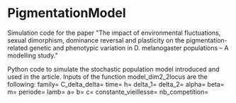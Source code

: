 # PigmentationModel
Simulation code for the paper "The impact of environmental fluctuations, sexual dimorphism, dominance reversal and plasticity on the pigmentation-related genetic and phenotypic variation in D. melanogaster populations – A modelling study."

Python code to simulate the stochastic population model introduced and used in the article. 
Inputs of the function model_dim2_2locus are the following:
family=
C_delta_delta=
time=
h= 
delta_1=
delta_2= 
alpha=
beta=
m=
periode=
lamb=
a=
b=
c= 
constante_vieillesse=
nb_competition= 
